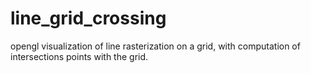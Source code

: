 # line_grid_crossing
opengl visualization of line rasterization on a grid, with computation of intersections points with the grid.